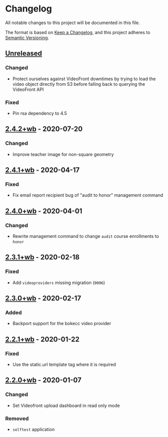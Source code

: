 # Changelog

All notable changes to this project will be documented in this file.

The format is based on [Keep a Changelog](https://keepachangelog.com/en/1.0.0/),
and this project adheres to [Semantic Versioning](https://semver.org/spec/v2.0.0.html).

## [Unreleased]

### Changed

- Protect ourselves against VideoFront downtimes by trying to load the video
  object directly from S3 before falling back to querying the VideoFront API

### Fixed

- Pin rsa dependency to 4.5

## [2.4.2+wb] - 2020-07-20

### Changed

- Improve teacher image for non-square geometry

## [2.4.1+wb] - 2020-04-17

### Fixed

- Fix email report recipient bug of "audit to honor" management command

## [2.4.0+wb] - 2020-04-01

### Changed

- Rewrite management command to change `audit` course enrollments to `honor`

## [2.3.1+wb] - 2020-02-18

### Fixed

- Add `videoproviders` missing migration (`0006`)

## [2.3.0+wb] - 2020-02-17

### Added

- Backport support for the bokecc video provider

## [2.2.1+wb] - 2020-01-22

### Fixed

- Use the static.url template tag where it is required

## [2.2.0+wb] - 2020-01-07

### Changed

- Set Videofront upload dashboard in read only mode

### Removed

- `selftest` application

[unreleased]: https://github.com/openfun/fun-apps/compare/v2.4.2+wb...eucalyptus.3-wb
[2.4.2+wb]: https://github.com/openfun/fun-apps/compare/v2.4.1+wb...v2.4.2+wb
[2.4.1+wb]: https://github.com/openfun/fun-apps/compare/v2.4.0+wb...v2.4.1+wb
[2.4.0+wb]: https://github.com/openfun/fun-apps/compare/v2.3.1+wb...v2.4.0+wb
[2.3.1+wb]: https://github.com/openfun/fun-apps/compare/v2.3.0+wb...v2.3.1+wb
[2.3.0+wb]: https://github.com/openfun/fun-apps/compare/v2.2.1+wb...v2.3.0+wb
[2.2.1+wb]: https://github.com/openfun/fun-apps/compare/v2.2.0+wb...v2.2.1+wb
[2.2.0+wb]: https://github.com/openfun/fun-apps/releases/tag/v2.2.0+wb
